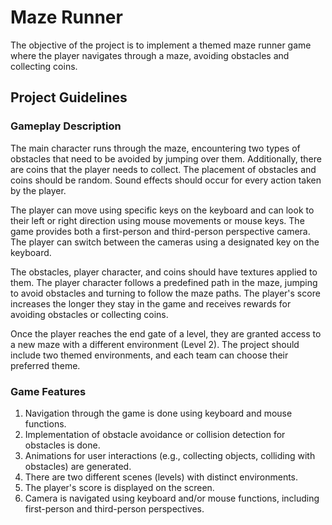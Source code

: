 # Maze Runner

The objective of the project is to implement a themed maze runner game where the player navigates through a maze, avoiding obstacles and collecting coins.


## Project Guidelines

### Gameplay Description

The main character runs through the maze, encountering two types of obstacles that need to be avoided by jumping over them. Additionally, there are coins that the player needs to collect. The placement of obstacles and coins should be random. Sound effects should occur for every action taken by the player.

The player can move using specific keys on the keyboard and can look to their left or right direction using mouse movements or mouse keys. The game provides both a first-person and third-person perspective camera. The player can switch between the cameras using a designated key on the keyboard.

The obstacles, player character, and coins should have textures applied to them. The player character follows a predefined path in the maze, jumping to avoid obstacles and turning to follow the maze paths. The player's score increases the longer they stay in the game and receives rewards for avoiding obstacles or collecting coins.

Once the player reaches the end gate of a level, they are granted access to a new maze with a different environment (Level 2). The project should include two themed environments, and each team can choose their preferred theme.

### Game Features

1. Navigation through the game is done using keyboard and mouse functions.
2. Implementation of obstacle avoidance or collision detection for obstacles is done.
3. Animations for user interactions (e.g., collecting objects, colliding with obstacles) are generated.
4. There are two different scenes (levels) with distinct environments.
5. The player's score is displayed on the screen.
6. Camera is navigated using keyboard and/or mouse functions, including first-person and third-person perspectives.


